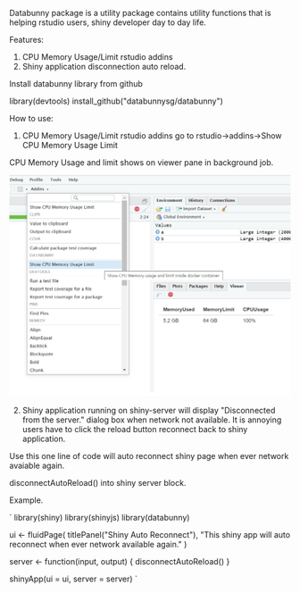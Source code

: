 Databunny package is a utility package contains utility functions that is helping rstudio users, shiny developer day to day life.

Features:
1. CPU Memory Usage/Limit rstudio addins
2. Shiny application disconnection auto reload.

Install databunny library from github

library(devtools)
install_github("databunnysg/databunny")

How to use:

1. CPU Memory Usage/Limit rstudio addins
go to rstudio->addins->Show CPU Memory Usage Limit

CPU Memory Usage and limit shows on viewer pane in background job.

![Image description](https://github.com/databunnysg/databunny/raw/master/man/cpumemoryusage.png)

2. Shiny application running on shiny-server will display "Disconnected from the server." dialog box when network not available. It is annoying users have to click the reload button reconnect back to shiny application.

Use this one line of code will auto reconnect shiny page when ever network avaiable again.

disconnectAutoReload() into shiny server block.

Example.

`
library(shiny)
library(shinyjs)
library(databunny)

ui <- fluidPage(
  titlePanel("Shiny Auto Reconnect"),
  "This shiny app will auto reconnect when ever network available again."
)

server <- function(input, output) {
disconnectAutoReload()
}

shinyApp(ui = ui, server = server)
`
